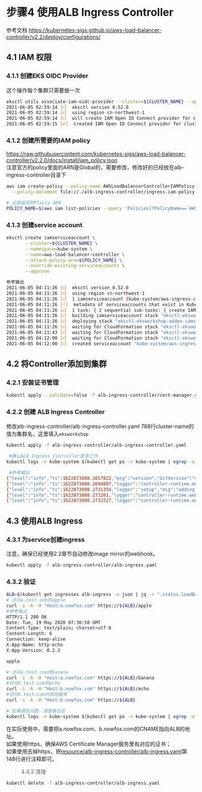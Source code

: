 # 步骤4 使用ALB Ingress Controller

参考文档 https://kubernetes-sigs.github.io/aws-load-balancer-controller/v2.2/deploy/configurations/
## 4.1 IAM 权限
### 4.1.1 创建EKS OIDC Provider 
这个操作每个集群只需要做一次
```bash
eksctl utils associate-iam-oidc-provider --cluster=${CLUSTER_NAME} --approve --region ${AWS_REGION}
2021-06-05 02:59:14 [ℹ]  eksctl version 0.52.0
2021-06-05 02:59:14 [ℹ]  using region cn-northwest-1
2021-06-05 02:59:14 [ℹ]  will create IAM Open ID Connect provider for cluster "eksworkshop" in "cn-northwest-1"
2021-06-05 02:59:15 [✔]  created IAM Open ID Connect provider for cluster "eksworkshop" in "cn-northwest-1"
```

### 4.1.2 创建所需要的IAM policy
https://raw.githubusercontent.com/kubernetes-sigs/aws-load-balancer-controller/v2.2.0/docs/install/iam_policy.json  
注意官方的policy里面的ARN是Global的，需要修改，修改好的已经放在alb-ingress-controller目录下
```bash
aws iam create-policy --policy-name AWSLoadBalancerControllerIAMPolicy \
  --policy-document file://./alb-ingress-controller/ingress-iam-policy.json --region ${AWS_REGION}

# 记录返回的Plociy ARN
POLICY_NAME=$(aws iam list-policies --query 'Policies[?PolicyName==`AWSLoadBalancerControllerIAMPolicy`].Arn' --output text --region ${AWS_REGION})
```

### 4.1.3 创建service account

```bash
eksctl create iamserviceaccount \
       --cluster=${CLUSTER_NAME} \
       --namespace=kube-system \
       --name=aws-load-balancer-controller \
       --attach-policy-arn=${POLICY_NAME} \
       --override-existing-serviceaccounts \
       --approve

参考输出
2021-06-05 04:11:26 [ℹ]  eksctl version 0.52.0
2021-06-05 04:11:26 [ℹ]  using region cn-northwest-1
2021-06-05 04:11:26 [ℹ]  1 iamserviceaccount (kube-system/aws-ingress-controller) was included (based on the include/exclude rules)
2021-06-05 04:11:26 [!]  metadata of serviceaccounts that exist in Kubernetes will be updated, as --override-existing-serviceaccounts was set
2021-06-05 04:11:26 [ℹ]  1 task: { 2 sequential sub-tasks: { create IAM role for serviceaccount "kube-system/aws-ingress-controller", create serviceaccount "kube-system/aws-ingress-controller" } }
2021-06-05 04:11:26 [ℹ]  building iamserviceaccount stack "eksctl-eksworkshop-addon-iamserviceaccount-kube-system-aws-ingress-controller"
2021-06-05 04:11:26 [ℹ]  deploying stack "eksctl-eksworkshop-addon-iamserviceaccount-kube-system-aws-ingress-controller"
2021-06-05 04:11:26 [ℹ]  waiting for CloudFormation stack "eksctl-eksworkshop-addon-iamserviceaccount-kube-system-aws-ingress-controller"
2021-06-05 04:11:43 [ℹ]  waiting for CloudFormation stack "eksctl-eksworkshop-addon-iamserviceaccount-kube-system-aws-ingress-controller"
2021-06-05 04:12:00 [ℹ]  waiting for CloudFormation stack "eksctl-eksworkshop-addon-iamserviceaccount-kube-system-aws-ingress-controller"
2021-06-05 04:12:00 [ℹ]  created serviceaccount "kube-system/aws-ingress-controller"
```
## 4.2 将Controller添加到集群
### 4.2.1 安装证书管理
```bash
kubectl apply --validate=false -f alb-ingress-controller/cert-manager.yaml
```
### 4.2.2 创建 ALB Ingress Controller

修改alb-ingress-controller/alb-ingress-controller.yaml 788行cluster-name的值为集群名，这里填入`eksworkshop`

```bash
kubectl apply -f alb-ingress-controller/alb-ingress-controller.yaml
 
 #确认ALB Ingress Controller是否工作
kubectl logs -n kube-system $(kubectl get po -n kube-system | egrep -o aws-load-balancer-controller[a-zA-Z0-9-]+)

 #参考输出
{"level":"info","ts":1622873808.1657822,"msg":"version","GitVersion":"v2.2.0","GitCommit":"68c417a7ea37ff153f053d9ffef1cc5c70d7e211","BuildDate":"2021-05-14T21:49:05+0000"}
{"level":"info","ts":1622873808.2694807,"logger":"controller-runtime.metrics","msg":"metrics server is starting to listen","addr":":8080"}
{"level":"info","ts":1622873808.2731354,"logger":"setup","msg":"adding health check for controller"}
{"level":"info","ts":1622873808.273201,"logger":"controller-runtime.webhook","msg":"registering webhook","path":"/mutate-v1-pod"}
{"level":"info","ts":1622873808.2732327,"logger":"controller-runtime.webhook","msg":"registering webhook","path":"/mutate-elbv2-k8s-aws-v1beta1-targetgroupbinding"}
  ```

## 4.3 使用ALB Ingress   
### 4.3.1 为service创建ingress

注意，确保已经使用2.2章节自动修改image mirror的webhook。
```bash
kubectl apply -f alb-ingress-controller/alb-ingress.yaml
```
### 4.3.2 验证
```bash
ALB=$(kubectl get ingresses alb-ingress -o json | jq -r ".status.loadBalancer.ingress[].hostname")
# 访问a.test.com的apple 
curl -i -k -H "Host:a.nowfox.com" https://${ALB}/apple
#参考输出
HTTP/1.1 200 OK
Date: Tue, 19 May 2020 07:36:50 GMT
Content-Type: text/plain; charset=utf-8
Content-Length: 6
Connection: keep-alive
X-App-Name: http-echo
X-App-Version: 0.2.3

apple

# 访问a.test.com的banana 
curl -i -k -H "Host:a.nowfox.com" https://${ALB}/banana
#访问b.test.com的echo
curl -i -k -H "Host:b.nowfox.com" https://${ALB}/echo
#访问b.test.com的其他服务
curl -i -k -H "Host:b.nowfox.com" https://${ALB}

# 如果遇到问题，请查看日志
kubectl logs -n kube-system $(kubectl get po -n kube-system | egrep -o alb-ingress[a-zA-Z0-9-]+)
```
在实际使用中，需要把a.nowfox.com、b.nowfox.com的CNAME指向ALB的地址。  
如果使用https，确保AWS Certificate Manager服务里有对应的证书；  
如果使用去掉https，把[resource/alb-ingress-controller/alb-ingress.yaml](resource/alb-ingress-controller/alb-ingress.yaml)第148行进行注释即可。
> 4.4.3 清理
```bash
kubectl delete -f alb-ingress-controller/alb-ingress.yaml
```

